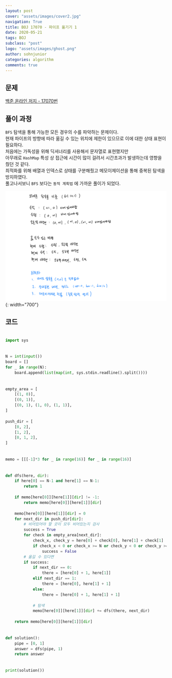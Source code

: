 ```yaml
---
layout: post
cover: "assets/images/cover2.jpg"
navigation: True
title: BOJ 17070 - 파이프 옮기기 1
date: 2020-05-21
tags: BOJ
subclass: "post"
logo: "assets/images/ghost.png"
author: sohnjunior
categories: algorithm
comments: true
---
```


## 문제

[백준 온라인 저지 - 17070번](https://www.acmicpc.net/problem/17070)

## 풀이 과정

`BFS` 탐색을 통해 가능한 모든 경우의 수를 파악하는 문제이다. <br>
현재 파이프의 방향에 따라 옮길 수 있는 위치에 제한이 있으므로 이에 대한 상태 표현이 필요하다. <br>
처음에는 가독성을 위해 딕셔너리를 사용해서 문자열로 표현했지만 <br>
아무래로 `HashMap` 특성 상 접근에 시간이 많이 걸려서 시간초과가 발생하는데 영향을 줬던 것 같다. <br>
최적화를 위해 배열과 인덱스로 상태를 구분해줬고 메모이제이션을 통해 중복된 탐색을 방지하였다. <br>
풀고나서보니 `BFS` 보다는 `동적 계획법` 에 가까운 풀이가 되었다. <br>

![이미지](/assets/images/boj/boj-17070.png){: width="700"}

## 코드

```python

import sys


N = int(input())
board = []
for _ in range(N):
    board.append(list(map(int, sys.stdin.readline().split())))


empty_area = [
    [(1, 0)],
    [(0, 1)],
    [(0, 1), (1, 0), (1, 1)],
]

push_dir = [
    [0, 2],
    [1, 2],
    [0, 1, 2],
]


memo = [[[-1]*3 for _ in range(16)] for _ in range(16)]


def dfs(here, dir):
    if here[0] == N-1 and here[1] == N-1:
        return 1

    if memo[here[0]][here[1]][dir] != -1:
        return memo[here[0]][here[1]][dir]

    memo[here[0]][here[1]][dir] = 0
    for next_dir in push_dir[dir]:
        # 비어있어야 할 곳이 모두 비어있는지 검사
        success = True
        for check in empty_area[next_dir]:
            check_x, check_y = here[0] + check[0], here[1] + check[1]
            if check_x < 0 or check_x >= N or check_y < 0 or check_y >= N or board[check_x][check_y] == 1:
                success = False
        # 옮길 수 있다면
        if success:
            if next_dir == 0:
                there = [here[0] + 1, here[1]]
            elif next_dir == 1:
                there = [here[0], here[1] + 1]
            else:
                there = [here[0] + 1, here[1] + 1]

            # 탐색
            memo[here[0]][here[1]][dir] += dfs(there, next_dir)

    return memo[here[0]][here[1]][dir]


def solution():
    pipe = [0, 1]
    answer = dfs(pipe, 1)
    return answer


print(solution())

```
